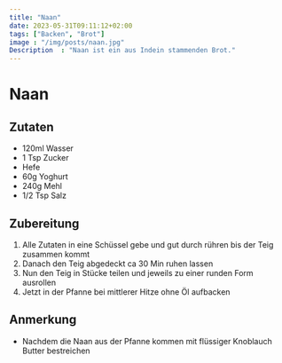 ```yaml
---
title: "Naan"
date: 2023-05-31T09:11:12+02:00
tags: ["Backen", "Brot"]
image : "/img/posts/naan.jpg"
Description  : "Naan ist ein aus Indein stammenden Brot."
---
```

# Naan
## Zutaten
- 120ml Wasser
- 1 Tsp Zucker
- Hefe
- 60g Yoghurt
- 240g Mehl
- 1/2 Tsp Salz


## Zubereitung
1. Alle Zutaten in eine Schüssel gebe und gut durch rühren bis der Teig zusammen kommt
2. Danach den Teig abgedeckt ca 30 Min ruhen lassen
3. Nun den Teig in Stücke teilen und jeweils zu einer runden Form ausrollen
4. Jetzt in der Pfanne bei mittlerer Hitze ohne Öl aufbacken 


## Anmerkung
- Nachdem die Naan aus der Pfanne kommen mit flüssiger Knoblauch Butter bestreichen

